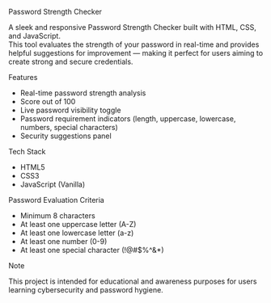  Password Strength Checker

A sleek and responsive Password Strength Checker built with HTML, CSS, and JavaScript.  
This tool evaluates the strength of your password in real-time and provides helpful suggestions for improvement — making it perfect for users aiming to create strong and secure credentials.


 Features

- Real-time password strength analysis
- Score out of 100
- Live password visibility toggle
- Password requirement indicators (length, uppercase, lowercase, numbers, special characters)
- Security suggestions panel

 Tech Stack

- HTML5
- CSS3
- JavaScript (Vanilla)

 Password Evaluation Criteria

- Minimum 8 characters
- At least one uppercase letter (A-Z)
- At least one lowercase letter (a-z)
- At least one number (0-9)
- At least one special character (!@#$%^&*)

 Note

This project is intended for educational and awareness purposes for users learning cybersecurity and password hygiene.
